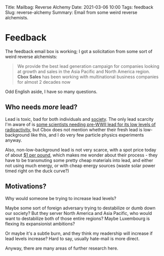 Title: Mailbag: Reverse Alchemy
Date: 2021-03-06 10:00
Tags: feedback
Slug: reverse-alchemy
Summary: Email from some weird reverse alchemists.

# Feedback

The feedback email box is working; I got a solicitation from some sort of weird
reverse alchemists:

> We provide the best lead generation campaign for companies looking at growth
> and sales in the Asia Pacific and North America region. **Cbox Sales** has
> been working with multinational business companies for almost 2 decades now

Odd English aside, I have so many questions.

## Who needs *more* lead?

Lead is toxic, bad for both individuals and [society](https://www.motherjones.com/kevin-drum/2018/02/an-updated-lead-crime-roundup-for-2018/).
The only lead scarcity I'm aware of is [some scientists needing pre-WWII lead for its low levels of radioactivity](https://www.theatlantic.com/science/archive/2019/10/search-dark-matter-depends-ancient-shipwrecks/600718/),
but Cbox does not mention whether their fresh lead is low-background like this,
and I do very few particle physics experiments anyway.

Also, non-low-background lead is not very scarce, with a spot price today of about [$1 per pound](https://markets.businessinsider.com/commodities/lead-price), which makes me
wonder about their process - they have to be transmuting some pretty cheap
materials into lead, and either not using much energy, or with cheap energy
sources (waste solar power timed right on the duck curve?)

## Motivations?

Why would someone be trying to increase lead levels?

Maybe some sort of foreign adversary trying to destabilize or dumb down
our society? But they server North America and Asia Pacific, who would want
to destabilize both of those entire regions? Maybe Luxembourg is flexing its
expansionist ambitions?

Or maybe it's a subtle burn, and they think my readership will increase if
lead levels increase? Hard to say, usually hate-mail is more direct.

Anyway, there are many areas of further research here.
